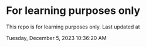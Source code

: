 # For learning purposes only
This repo is for learning purposes only.
Last updated at

Tuesday, December 5, 2023 10:36:20 AM

